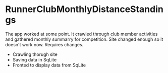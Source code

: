 # RunnerClubMonthlyDistanceStandings

The app worked at some point. It crawled through club member activities and gathered monthly summarry for competition. Site changed enough so it doesn't work now. Requires changes.

- Crawling thorugh site
- Saving data in SqLite
- Fronted to display data from SqLite
